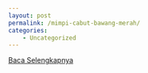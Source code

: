 ```yaml
---
layout: post
permalink: /mimpi-cabut-bawang-merah/
categories:
    - Uncategorized
---
```


[Baca Selengkapnya](/05)